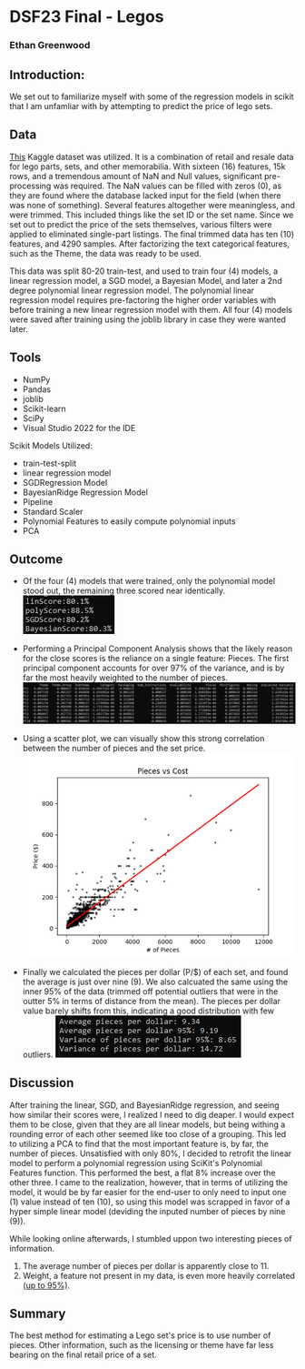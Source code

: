 # DSF23 Final - Legos
### Ethan Greenwood

## Introduction:

We set out to familiarize myself with some of the regression models in scikit that I am unfamliar with by attempting to predict the price of lego sets.

## Data

[This](https://www.kaggle.com/datasets/alexracape/lego-sets-and-prices-over-time/data) Kaggle dataset was utilized. It is a combination of retail and resale data for lego parts, sets, and other memorabilia. With sixteen (16) features, 15k rows, and a tremendous amount of NaN and Null values, significant pre-processing was required. The NaN values can be filled with zeros (0), as they are found where the database lacked input for the field (when there was none of something). Several features altogether were meaningless, and were trimmed. This included things like the set ID or the set name. Since we set out to predict the price of the sets themselves, various filters were applied to eliminated single-part listings. The final trimmed data has ten (10) features, and 4290 samples. After factorizing the text categorical features, such as the Theme, the data was ready to be used. 

This data was split 80-20 train-test, and used to train four (4) models, a linear regression model, a SGD model, a Bayesian Model, and later a 2nd degree polynomial linear regression model. The polynomial linear regression model requires pre-factoring the higher order variables with before training a new linear regression model with them. All four (4) models were saved after training using the joblib library in case they were wanted later.

## Tools

- NumPy
- Pandas
- joblib
- Scikit-learn
- SciPy
- Visual Studio 2022 for the IDE

Scikit Models Utilized:
- train-test-split
- linear regression model
- SGDRegression Model
- BayesianRidge Regression Model
- Pipeline
- Standard Scaler
- Polynomial Features to easily compute polynomial inputs
- PCA

## Outcome

- Of the four (4) models that were trained, only the polynomial model stood out, the remaining three scored near identically.
![score screenshot](./Scores.png)

- Performing a Principal Component Analysis shows that the likely reason for the close scores is the reliance on a single feature: Pieces. The first principal component accounts for over 97% of the variance, and is by far the most heavily weighted to the number of pieces.
![Principal Component Analysis Summary](./PCA.png)

- Using a scatter plot, we can visually show this strong correlation between the number of pieces and the set price.
![Pieces vs Cost Scatterplot with Trend Line](./Figure_1.png)

- Finally we calculated the pieces per dollar (P/$) of each set, and found the average is just over nine (9). We also calcuated the same using the inner 95% of the data (trimmed off potential outliers that were in the outter 5% in terms of distance from the mean). The pieces per dollar value barely shifts from this, indicating a good distribution with few outliers.
![Pieces per Dollar](./Price.png)

## Discussion

After training the linear, SGD, and BayesianRidge regression, and seeing how similar their scores were, I realized I need to dig deaper. I would expect them to be close, given that they are all linear models, but being withing a rounding error of each other seemed like too close of a grouping. This led to utilizing a PCA to find that the most important feature is, by far, the number of pieces. Unsatisfied with only 80%, I decided to retrofit the linear model to perform a polynomial regression using SciKit's Polynomial Features function. This performed the best, a flat 8% increase over the other three. I came to the realization, however, that in terms of utilizing the model, it would be by far easier for the end-user to only need to input one (1) value instead of ten (10), so using this model was scrapped in favor of a hyper simple linear model (deviding the inputed number of pieces by nine (9)).

While looking online afterwards, I stumbled uppon two interesting pieces of information.
1. The average number of pieces per dollar is apparently close to 11.
2. Weight, a feature not present in my data, is even more heavily correlated [(up to 95%)](https://www.eurobricks.com/forum/index.php?/forums/topic/172849-price-per-piece-an-outdated-idea/).

## Summary

The best method for estimating a Lego set's price is to use number of pieces. Other information, such as the licensing or theme have far less bearing on the final retail price of a set.
